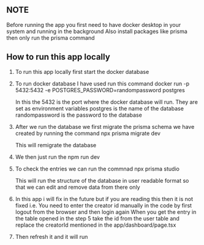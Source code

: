 ## NOTE
Before running the app you first need to have docker desktop in your system and running in the background
Also install packages like prisma then only run the prisma command

## How to run this app locally
1. To run this app locally first start the docker database
2. To run docker database I have used run this command
        docker run -p 5432:5432 -e POSTGRES_PASSWORD=randompassword postgres

    In this the 5432 is the port where the docker database will run. They are set as environment variables
    postgres is the name of the database
    randompassword is the password to the database

3. After we run the database we first migrate the prisma schema we have created by running the command
        npx prisma migrate dev

    This will remigrate the database 

4. We then just run the 
        npm run dev

5. To check the entries we can run the commnad 
        npx prisma studio

    This will run the structure of the database in user readable format so that we can edit and remove data from there only
    
6. In this app i will fix in the future but if you are reading this then it is not fixed i.e.
   You need to enter the creator id manually in the code by first logout from the browser and then login again 
   When you get the entry in the table opened in the step 5 take the id from the user table and replace the creatorId mentioned in the app/dashboard/page.tsx 

7. Then refresh it and it will run 

